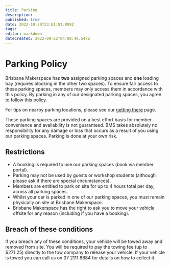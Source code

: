 ```yaml
---
title: Parking
description: 
published: true
date: 2022-10-20T23:01:01.899Z
tags: 
editor: markdown
dateCreated: 2022-09-22T04:08:40.547Z
---
```


# Parking Policy
Brisbane Makerspace has **two** assigned parking spaces and **one** loading bay (requires blocking in the other two spaces). To ensure fair access to these parking spaces, members may only access them in accordance with this policy. By parking in any of our designated parking spaces, you agree to follow this policy.

For tips on nearby parking locations, please see our [getting there](/getting-there) page.

These parking spaces are provided on a best effort basis for member convenience and availability is not guaranteed. BMS takes absolutely no responsibility for any damage or loss that occurs as a result of you using our parking spaces. Parking is done at your own risk.

## Restrictions
* A booking is required to use our parking spaces (book via member portal).
* Parking may not be used by guests or workshop students (although please ask if there are special circumstances).
* Members are entitled to park on site for up to 4 hours total per day, across all parking spaces.
* Whilst your car is parked in one of our parking spaces, you must remain physically on site at Brisbane Makerspace.
* Brisbane Makerspace has the right to ask you to move your vehicle offsite for any reason (including if you have a booking).

## Breach of these conditions
If you breach any of these conditions, your vehicle will be towed away and removed from site. You will be required to pay the towing fee (up to $271.25) directly to the tow company to release your vehicle. If your vehicle is towed you can call us on 07 2111 8684 for details on how to collect it.